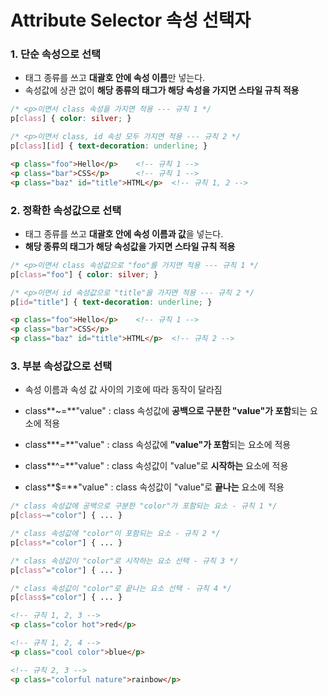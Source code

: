 # Attribute Selector 속성 선택자



### 1. 단순 속성으로 선택

+ 태그 종류를 쓰고 **대괄호 안에 속성 이름**만 넣는다.
+ 속성값에 상관 없이 **해당 종류의 태그가 해당 속성을 가지면 스타일 규칙 적용**

```Css
/* <p>이면서 class 속성을 가지면 적용 --- 규칙 1 */
p[class] { color: silver; } 

/* <p>이면서 class, id 속성 모두 가지면 적용 --- 규칙 2 */
p[class][id] { text-decoration: underline; } 
```

```HTML
<p class="foo">Hello</p>	<!-- 규칙 1 -->
<p class="bar">CSS</p>		<!-- 규칙 1 -->
<p class="baz" id="title">HTML</p>	<!-- 규칙 1, 2 -->
```



### 2. 정확한 속성값으로 선택

+ 태그 종류를 쓰고 **대괄호 안에 속성 이름과 값**을 넣는다.
+ **해당 종류의 태그가 해당 속성값을 가지면 스타일 규칙 적용**

```Css
/* <p>이면서 class 속성값으로 "foo"를 가지면 적용 --- 규칙 1 */
p[class="foo"] { color: silver; } 

/* <p>이면서 id 속성값으로 "title"을 가지면 적용 --- 규칙 2 */
p[id="title"] { text-decoration: underline; } 
```

```HTML
<p class="foo">Hello</p>	<!-- 규칙 1 -->
<p class="bar">CSS</p>
<p class="baz" id="title">HTML</p>	<!-- 규칙 2 -->
```



### 3. 부분 속성값으로 선택

+ 속성 이름과 속성 값 사이의 기호에 따라 동작이 달라짐



+ class**~=**"value" : class 속성값에 **공백으로 구분한 "value"가 포함**되는 요소에 적용
+ class***=**"value" : class 속성값에 **"value"가 포함**되는 요소에 적용
+ class**^=**"value" : class 속성값이 "value"로 **시작하는** 요소에 적용
+ class**$=**"value" : class 속성값이 "value"로 **끝나는** 요소에 적용

```css
/* class 속성값에 공백으로 구분한 "color"가 포함되는 요소 - 규칙 1 */
p[class~="color"] { ... }

/* class 속성값에 "color"이 포함되는 요소 - 규칙 2 */
p[class*="color"] { ... }

/* class 속성값이 "color"로 시작하는 요소 선택 - 규칙 3 */
p[class^="color"] { ... }

/* class 속성값이 "color"로 끝나는 요소 선택 - 규칙 4 */
p[class$="color"] { ... }
```

```HTML
<!-- 규칙 1, 2, 3 -->
<p class="color hot">red</p>

<!-- 규칙 1, 2, 4 -->
<p class="cool color">blue</p>

<!-- 규칙 2, 3 -->
<p class="colorful nature">rainbow</p>
```

